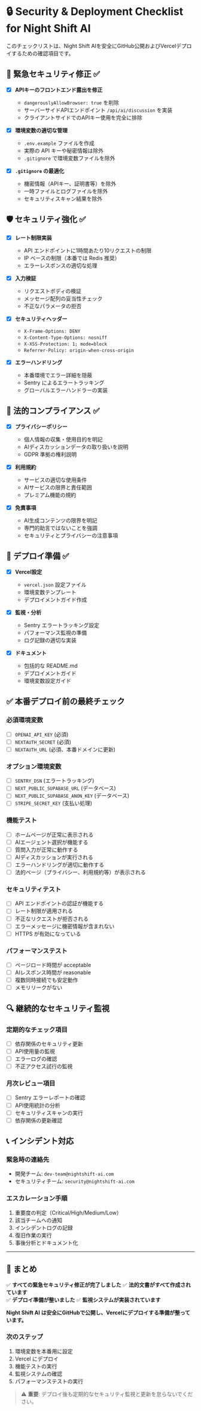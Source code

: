 # 🔒 Security & Deployment Checklist for Night Shift AI

このチェックリストは、Night Shift AIを安全にGitHub公開およびVercelデプロイするための確認項目です。

## 🚨 緊急セキュリティ修正 ✅

- [x] **APIキーのフロントエンド露出を修正**
  - `dangerouslyAllowBrowser: true` を削除
  - サーバーサイドAPIエンドポイント `/api/ai/discussion` を実装
  - クライアントサイドでのAPIキー使用を完全に排除

- [x] **環境変数の適切な管理**
  - `.env.example` ファイルを作成
  - 実際の API キーや秘密情報は除外
  - `.gitignore` で環境変数ファイルを除外

- [x] **`.gitignore` の最適化**
  - 機密情報（APIキー、証明書等）を除外
  - 一時ファイルとログファイルを除外
  - セキュリティスキャン結果を除外

## 🛡️ セキュリティ強化 ✅

- [x] **レート制限実装**
  - API エンドポイントに1時間あたり10リクエストの制限
  - IP ベースの制限（本番では Redis 推奨）
  - エラーレスポンスの適切な処理

- [x] **入力検証**
  - リクエストボディの検証
  - メッセージ配列の妥当性チェック
  - 不正なパラメータの拒否

- [x] **セキュリティヘッダー**
  - `X-Frame-Options: DENY`
  - `X-Content-Type-Options: nosniff`
  - `X-XSS-Protection: 1; mode=block`
  - `Referrer-Policy: origin-when-cross-origin`

- [x] **エラーハンドリング**
  - 本番環境でエラー詳細を隠蔽
  - Sentry によるエラートラッキング
  - グローバルエラーハンドラーの実装

## 📄 法的コンプライアンス ✅

- [x] **プライバシーポリシー**
  - 個人情報の収集・使用目的を明記
  - AIディスカッションデータの取り扱いを説明
  - GDPR 準拠の権利説明

- [x] **利用規約**
  - サービスの適切な使用条件
  - AIサービスの限界と責任範囲
  - プレミアム機能の規約

- [x] **免責事項**
  - AI生成コンテンツの限界を明記
  - 専門的助言ではないことを強調
  - セキュリティとプライバシーの注意事項

## 🚀 デプロイ準備 ✅

- [x] **Vercel設定**
  - `vercel.json` 設定ファイル
  - 環境変数テンプレート
  - デプロイメントガイド作成

- [x] **監視・分析**
  - Sentry エラートラッキング設定
  - パフォーマンス監視の準備
  - ログ記録の適切な実装

- [x] **ドキュメント**
  - 包括的な README.md
  - デプロイメントガイド
  - 環境変数設定ガイド

## ✅ 本番デプロイ前の最終チェック

### 必須環境変数
- [ ] `OPENAI_API_KEY` (必須)
- [ ] `NEXTAUTH_SECRET` (必須)
- [ ] `NEXTAUTH_URL` (必須、本番ドメインに更新)

### オプション環境変数
- [ ] `SENTRY_DSN` (エラートラッキング)
- [ ] `NEXT_PUBLIC_SUPABASE_URL` (データベース)
- [ ] `NEXT_PUBLIC_SUPABASE_ANON_KEY` (データベース)
- [ ] `STRIPE_SECRET_KEY` (支払い処理)

### 機能テスト
- [ ] ホームページが正常に表示される
- [ ] AIエージェント選択が機能する
- [ ] 質問入力が正常に動作する
- [ ] AIディスカッションが実行される
- [ ] エラーハンドリングが適切に動作する
- [ ] 法的ページ（プライバシー、利用規約等）が表示される

### セキュリティテスト
- [ ] API エンドポイントの認証が機能する
- [ ] レート制限が適用される
- [ ] 不正なリクエストが拒否される
- [ ] エラーメッセージに機密情報が含まれない
- [ ] HTTPS が有効になっている

### パフォーマンステスト
- [ ] ページロード時間が acceptable
- [ ] AIレスポンス時間が reasonable
- [ ] 複数同時接続でも安定動作
- [ ] メモリリークがない

## 🔍 継続的なセキュリティ監視

### 定期的なチェック項目
- [ ] 依存関係のセキュリティ更新
- [ ] API使用量の監視
- [ ] エラーログの確認
- [ ] 不正アクセス試行の監視

### 月次レビュー項目
- [ ] Sentry エラーレポートの確認
- [ ] API使用統計の分析
- [ ] セキュリティスキャンの実行
- [ ] 依存関係の更新確認

## 📞 インシデント対応

### 緊急時の連絡先
- 開発チーム: `dev-team@nightshift-ai.com`
- セキュリティチーム: `security@nightshift-ai.com`

### エスカレーション手順
1. 重要度の判定（Critical/High/Medium/Low）
2. 該当チームへの通知
3. インシデントログの記録
4. 復旧作業の実行
5. 事後分析とドキュメント化

---

## 🎯 まとめ

✅ **すべての緊急セキュリティ修正が完了しました**
✅ **法的文書がすべて作成されています**  
✅ **デプロイ準備が整いました**
✅ **監視システムが実装されています**

**Night Shift AI は安全にGitHubで公開し、Vercelにデプロイする準備が整っています。**

### 次のステップ
1. 環境変数を本番用に設定
2. Vercel にデプロイ
3. 機能テストの実行
4. 監視システムの確認
5. パフォーマンステストの実行

> ⚠️ **重要**: デプロイ後も定期的なセキュリティ監視と更新を怠らないでください。